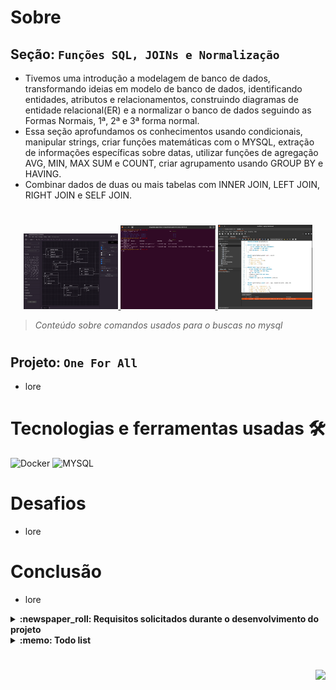 # Sobre

## Seção: `Funções SQL, JOINs e Normalização`

- Tivemos uma introdução a modelagem de banco de dados, transformando ideias em modelo de banco de dados, identificando entidades, atributos e relacionamentos, construindo diagramas de entidade relacional(ER) e a normalizar o banco de dados seguindo as Formas Normais, 1ª, 2ª e 3ª forma normal.
- Essa seção aprofundamos os conhecimentos usando condicionais, manipular strings, criar funções matemáticas com o MYSQL, extração de informações específicas sobre datas, utilizar funções de agregação AVG, MIN, MAX SUM e COUNT, criar agrupamento usando GROUP BY e HAVING.
- Combinar dados de duas ou mais tabelas com INNER JOIN, LEFT JOIN, RIGHT JOIN e SELF JOIN.

#
<div align="center">
  <a href="#">
    <img width="30%" src="./readme-imgs/project_top.webp">
    <img width="30%" src="./readme-imgs/project_mid.webp">
    <img width="30%" src="./readme-imgs/project_bot.webp">
  </a>
</div>

>*Conteúdo sobre comandos usados para o buscas no mysql*
#
## Projeto: `One For All`

- lore

# Tecnologias e ferramentas usadas 🛠

![Docker](https://img.shields.io/badge/-Docker-fff?style=flat-square&logo=docker)
![MYSQL](https://img.shields.io/badge/-MySQL-EAA221?style=flat-square&logo=mysql&logoColor=1e4c68)


# Desafios

- lore

# Conclusão

- lore

</details>

<details>
  <summary>
    <strong>
      :newspaper_roll: Requisitos solicitados durante o desenvolvimento do projeto
    </strong>
  </summary>

 
### Requisitos
*Nome* | *Avaliação*
--- | :---:
1 - lore | :heavy_check_mark:

</details>

<details>
  <summary>
    <strong>
      :memo: Todo list
    </strong>
  </summary>

  - [x] - ~~Criar aplicação com base nos requisitos da trybe.~~ ![data](https://badgen.net/badge/delivery/04-06-2022/green)

</details>

#

<div align="right">
  <img src="https://badgen.net/badge/last%20update/09-02-2023/blue">
</div>
